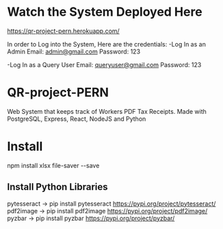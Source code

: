 # Watch the System Deployed Here
https://qr-project-pern.herokuapp.com/

In order to Log into the System, Here are the credentials:
-Log In as an Admin 
Email: admin@gmail.com 
Password: 123

-Log In as a Query User
Email: queryuser@gmail.com 
Password: 123

# QR-project-PERN
Web System that keeps track of Workers PDF Tax Receipts. Made with PostgreSQL, Express, React, NodeJS and Python

# Install
npm install xlsx file-saver --save
## Install Python Libraries
pytesseract -> pip install pytesseract
https://pypi.org/project/pytesseract/
pdf2image -> pip install pdf2image
https://pypi.org/project/pdf2image/
pyzbar -> pip install pyzbar
https://pypi.org/project/pyzbar/



